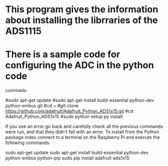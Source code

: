 # This program gives the information about installing the librraries of the ADS1115 
# There is a sample code for configuring the ADC in the python code 
commads:

#sudo apt-get update
#sudo apt-get install build-essential python-dev python-smbus git
#cd ~
#git clone https://github.com/adafruit/Adafruit_Python_ADS1x15.git
#cd Adafruit_Python_ADS1x15
#sudo python setup.py install

If you see an error go back and carefully check all the previous commands were run, and that they didn't fail with an error.
To install from the Python package index connect to a terminal on the Raspberry Pi and execute the following commands:

sudo apt-get update
sudo apt-get install build-essential python-dev python-smbus python-pip
sudo pip install adafruit-ads1x15

